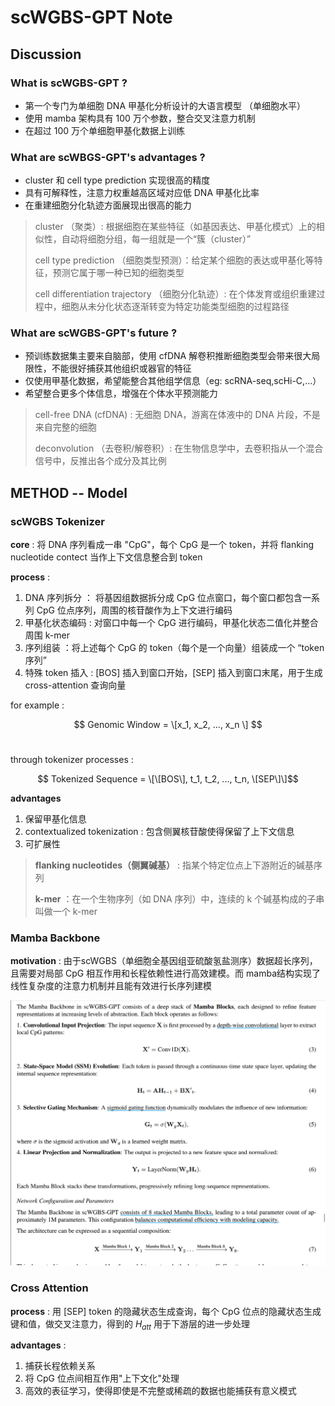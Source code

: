 # scWGBS-GPT Note
 
## Discussion
### What is scWGBS-GPT ?
- 第一个专门为单细胞 DNA 甲基化分析设计的大语言模型 （单细胞水平）
- 使用 mamba 架构具有 100 万个参数，整合交叉注意力机制 
- 在超过 100 万个单细胞甲基化数据上训练

 
### What are scWBGS-GPT's advantages ?
- cluster 和 cell type prediction 实现很高的精度
- 具有可解释性，注意力权重越高区域对应低 DNA 甲基化比率
- 在重建细胞分化轨迹方面展现出很高的能力

> cluster （聚类）: 根据细胞在某些特征（如基因表达、甲基化模式）上的相似性，自动将细胞分组，每一组就是一个“簇（cluster）” 
>
> cell type prediction （细胞类型预测）：给定某个细胞的表达或甲基化等特征，预测它属于哪一种已知的细胞类型
>
> cell differentiation trajectory （细胞分化轨迹）: 在个体发育或组织重建过程中，细胞从未分化状态逐渐转变为特定功能类型细胞的过程路径
>

### What are scWGBS-GPT's future ?
- 预训练数据集主要来自脑部，使用 cfDNA 解卷积推断细胞类型会带来很大局限性，不能很好捕获其他组织或器官的特征
- 仅使用甲基化数据，希望能整合其他组学信息（eg: scRNA-seq,scHi-C,...）
- 希望整合更多个体信息，增强在个体水平预测能力
  
> cell-free DNA (cfDNA) : 无细胞 DNA，游离在体液中的 DNA 片段，不是来自完整的细胞 
>
> deconvolution （去卷积/解卷积）: 在生物信息学中，去卷积指从一个混合信号中，反推出各个成分及其比例
>

## METHOD  -- Model

### scWGBS Tokenizer
**core** : 将 DNA 序列看成一串 "CpG"，每个 CpG 是一个 token，并将 flanking nucleotide contect 当作上下文信息整合到 token

**process** :
1. DNA 序列拆分 ： 将基因组数据拆分成 CpG 位点窗口，每个窗口都包含一系列 CpG 位点序列，周围的核苷酸作为上下文进行编码
2. 甲基化状态编码 : 对窗口中每一个 CpG 进行编码，甲基化状态二值化并整合周围 k-mer 
3. 序列组装 ：将上述每个 CpG 的 token（每个是一个向量）组装成一个 “token序列”
4. 特殊 token 插入 : \[BOS\] 插入到窗口开始，\[SEP\] 插入到窗口末尾，用于生成 cross-attention 查询向量

for example : <br>

$$ Genomic Window = \[x_1, x_2, ..., x_n \] $$  <br>

through tokenizer processes :  <br>

$$ Tokenized Sequence = \[\[BOS\], t_1, t_2, ..., t_n, \[SEP\]\]$$ 

**advantages**
1. 保留甲基化信息
2. contextualized tokenization : 包含侧翼核苷酸使得保留了上下文信息
3. 可扩展性

> **flanking nucleotides（侧翼碱基）** : 指某个特定位点上下游附近的碱基序列
> 
> **k-mer** ：在一个生物序列（如 DNA 序列）中，连续的 k 个碱基构成的子串叫做一个 k-mer
>

### Mamba Backbone

**motivation** : 由于scWGBS（单细胞全基因组亚硫酸氢盐测序）数据超长序列，且需要对局部 CpG 相互作用和长程依赖性进行高效建模。而 mamba结构实现了线性复杂度的注意力机制并且能有效进行长序列建模 <br>

![mamba 架构图](./scWGBS-GPT_mamba.png "mamba 架构图")






### Cross Attention

**process** : 用 \[SEP\] token 的隐藏状态生成查询，每个 CpG 位点的隐藏状态生成键和值，做交叉注意力，得到的 $H_{att}$ 用于下游层的进一步处理

**advantages** :
1. 捕获长程依赖关系
2. 将 CpG 位点间相互作用"上下文化"处理
3. 高效的表征学习，使得即使是不完整或稀疏的数据也能捕获有意义模式







